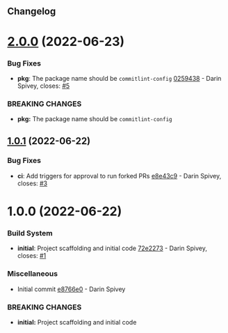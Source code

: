 ## Changelog

# [2.0.0](https://github.com/logdna/commitlint-config/compare/v1.0.1...v2.0.0) (2022-06-23)


### Bug Fixes

* **pkg**: The package name should be `commitlint-config` [0259438](https://github.com/logdna/commitlint-config/commit/02594382ba332f69bff129228a5ef759abdcfe09) - Darin Spivey, closes: [#5](https://github.com/logdna/commitlint-config/issues/5)


### **BREAKING CHANGES**

* **pkg:** The package name should be `commitlint-config`

## [1.0.1](https://github.com/logdna/commitlint-config/compare/v1.0.0...v1.0.1) (2022-06-22)


### Bug Fixes

* **ci**: Add triggers for approval to run forked PRs [e8e43c9](https://github.com/logdna/commitlint-config/commit/e8e43c9e25f60aa4cf6e7d93138abd83654f7a05) - Darin Spivey, closes: [#3](https://github.com/logdna/commitlint-config/issues/3)

# 1.0.0 (2022-06-22)


### Build System

* **initial**: Project scaffolding and initial code [72e2273](https://github.com/logdna/commitlint-config/commit/72e22738da75f0a0a661137a35ca861e9ba8cf3f) - Darin Spivey, closes: [#1](https://github.com/logdna/commitlint-config/issues/1)


### Miscellaneous

* Initial commit [e8766e0](https://github.com/logdna/commitlint-config/commit/e8766e083294a4b3ced9d550235648aa834ab2f1) - Darin Spivey


### **BREAKING CHANGES**

* **initial:** Project scaffolding and initial code
